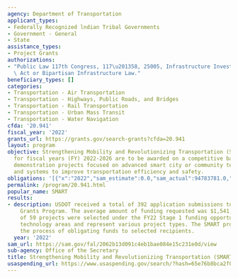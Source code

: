 ```yaml
---
agency: Department of Transportation
applicant_types:
- Federally Recognized lndian Tribal Governments
- Government - General
- State
assistance_types:
- Project Grants
authorizations:
- "Public Law 117th Congress, 117\u201358, 25005, Infrastructure Investment and Jobs\
  \ Act or Bipartisan Infrastructure Law."
beneficiary_types: []
categories:
- Transportation - Air Transportation
- Transportation - Highways, Public Roads, and Bridges
- Transportation - Rail Transportation
- Transportation - Urban Mass Transit
- Transportation - Water Navigation
cfda: '20.941'
fiscal_year: '2022'
grants_url: https://grants.gov/search-grants?cfda=20.941
layout: program
objective: Strengthening Mobility and Revolutionizing Transportation (SMART) funds
  for fiscal years (FY) 2022-2026 are to be awarded on a competitive basis to conduct
  demonstration projects focused on advanced smart city or community technologies
  and systems to improve transportation efficiency and safety.
obligations: '[{"x":"2022","sam_estimate":0.0,"sam_actual":94783781.0,"usa_spending_actual":0.0},{"x":"2023","sam_estimate":1000000.0,"sam_actual":0.0,"usa_spending_actual":0.0},{"x":"2024","sam_estimate":1000000.0,"sam_actual":0.0,"usa_spending_actual":0.0}]'
permalink: /program/20.941.html
popular_name: SMART
results:
- description: USDOT received a total of 392 application submissions to the FY22 SMART
    Grants Program. The average amount of funding requested was $1,541,154. A total
    of 59 projects were selected under the FY22 Stage 1 funding opportunity cut across
    technology areas and represent various project types. The SMART program is in
    the process of obligating funds to selected recipients.
  year: '2022'
sam_url: https://sam.gov/fal/2062b13d091c4eb1bae084e15c231e0d/view
sub-agency: Office of the Secretary
title: Strengthening Mobility and Revolutionizing Transportation (SMART) Grants Program
usaspending_url: https://www.usaspending.gov/search/?hash=65e76b8bca2f01210cfa6ba18b49ff5b
---
```

